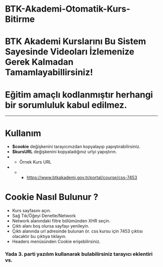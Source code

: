 # BTK-Akademi-Otomatik-Kurs-Bitirme

# BTK Akademi Kurslarını Bu Sistem Sayesinde Videoları İzlemenize Gerek Kalmadan Tamamlayabillirsiniz!

# Eğitim amaçlı kodlanmıştır herhangi bir sorumluluk kabul edilmez.

-------

# Kullanım
- **$cookie** değişkenini tarayıcınızdan kopyalayıp yapıştırabilirsiniz.
- **$kursURL** değişkenini kopyaladığınız urlyi yapıştırın.
- - Örnek Kurs URL
- - - https://www.btkakademi.gov.tr/portal/course/css-7453


# Cookie Nasıl Bulunur ?

- Kurs sayfasını açın.
- Sağ Tık/Öğeyi Denetle/Network
- Network alanındaki filtre bölümünden XHR seçin.
- Çıktı alanı boş olursa sayfayı yenileyin.
- Çıktı alanında url adresinde bulunan ör. css kursu için 7453 çıktısı olacaktır bu çıktıya tıklayın.
- Headers menüsünden Cookie erişebilirsiniz.

### Yada 3. parti yazılım kullanarak bulabilirsiniz tarayıcı eklentiri vs.
